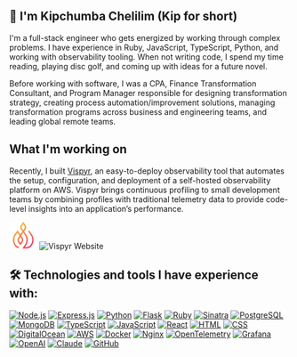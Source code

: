 ## 👋 I'm Kipchumba Chelilim (Kip for short)

I'm a full-stack engineer who gets energized by working through complex problems. I have experience in Ruby, JavaScript, TypeScript, Python, and working with observability tooling. When not writing code, I spend my time reading, playing disc golf, and coming up with ideas for a future novel.

Before working with software, I was a CPA, Finance Transformation Consultant, and Program Manager responsible for designing transformation strategy, creating process automation/improvement solutions, managing transformation programs across business and engineering teams, and leading global remote teams.

## What I'm working on
Recently, I built [Vispyr](https://vispyr.com), an easy-to-deploy observability tool that automates the setup, configuration, and deployment of a self-hosted observability platform on AWS. Vispyr brings continuous profiling to small development teams by combining profiles with traditional telemetry data to provide code-level insights into an application’s performance.

<div>
  <a href="https://www.vispyr.com" target="_blank" style="text-decoration: none">
    <img src="./vispyr-logo.png" style="width: 10%" alt="Vispyr Logo" />
    <img src="https://img.shields.io/badge/Click to learn more-FA4200?&logo=your-logo&logoColor=white" alt="Vispyr Website">
  </a>
</div>

## 🛠️ Technologies and tools I have experience with:
[![Node.js](https://img.shields.io/badge/-Node.js-339933?logo=nodedotjs&logoColor=white)](https://nodejs.org/)
[![Express.js](https://img.shields.io/badge/-Express.js-000000?logo=express&logoColor=white)](https://expressjs.com/)
[![Python](https://img.shields.io/badge/-Python-green?logo=python&logoColor=white)](https://www.python.org/)
[![Flask](https://img.shields.io/badge/-Flask-0FB1F7?logo=flask&logoColor=white)](https://flask.palletsprojects.com/en/stable/)
[![Ruby](https://img.shields.io/badge/-Ruby-cc342d?logo=ruby&logoColor=white)](https://www.ruby-lang.org/)
[![Sinatra](https://img.shields.io/badge/-Sinatra-CC342D?logo=rubysinatra&logoColor=white)](http://sinatrarb.com/)
[![PostgreSQL](https://img.shields.io/badge/-PostgreSQL-336791?logo=postgresql&logoColor=white)](https://www.postgresql.org/)
[![MongoDB](https://img.shields.io/badge/-MongoDB-47A248?logo=mongodb&logoColor=white)](https://www.mongodb.com/)
[![TypeScript](https://img.shields.io/badge/-TypeScript-3178c6?logo=typescript&logoColor=white)](https://www.typescriptlang.org/)
[![JavaScript](https://img.shields.io/badge/-JavaScript-f7df1e?logo=javascript&logoColor=black)](https://developer.mozilla.org/en-US/docs/Web/JavaScript)
[![React](https://img.shields.io/badge/-React-61DAFB?logo=react&logoColor=black)](https://reactjs.org/)
[![HTML](https://img.shields.io/badge/-HTML-E34F26?logo=html5&logoColor=white)](https://developer.mozilla.org/en-US/docs/Web/HTML)
[![CSS](https://img.shields.io/badge/-CSS-1572B6?logo=css&logoColor=white)](https://developer.mozilla.org/en-US/docs/Web/CSS)
[![DigitalOcean](https://img.shields.io/badge/-DigitalOcean-0080FF?logo=digitalocean&logoColor=white)](https://www.digitalocean.com/)
[![AWS](https://img.shields.io/badge/-Amazon%20AWS-232F3E?logo=aws&logoColor=white)](https://aws.amazon.com/)
[![Docker](https://img.shields.io/badge/-Docker-2496ED?logo=docker&logoColor=white)](https://www.docker.com/)
[![Nginx](https://img.shields.io/badge/-Nginx-269539?logo=nginx&logoColor=white)](https://nginx.org/)
[![OpenTelemetry](https://img.shields.io/badge/-OpenTelemetry-f7df1e?logo=opentelemetry&logoColor=black)](https://www.opentelemetry.io/)
[![Grafana](https://img.shields.io/badge/-Grafana-orange?logo=grafana&logoColor=black)](https://grafana.com/oss/)
[![OpenAI](https://img.shields.io/badge/-OpenAI-white?logo=openai&logoColor=black)](https://openai.com/)
[![Claude](https://img.shields.io/badge/-Claude-FA9579?logo=claude&logoColor=white)](https://claude.ai/)
[![GitHub](https://img.shields.io/badge/-GitHub-black?logo=github&logoColor=white)](https://github.com/)
